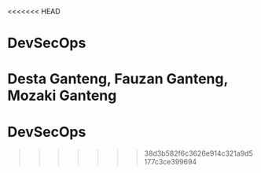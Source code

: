 <<<<<<< HEAD
# DevSecOps
Desta Ganteng, Fauzan Ganteng, Mozaki Ganteng
=======
# DevSecOps
>>>>>>> 38d3b582f6c3626e914c321a9d5177c3ce399694
